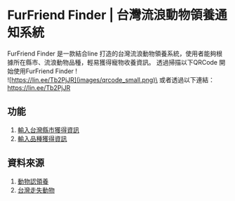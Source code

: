 # FurFriend Finder | 台灣流浪動物領養通知系統
FurFriend Finder 是一款結合line 打造的台灣流浪動物領養系統，使用者能夠根據所在縣市、流浪動物品種，輕易獲得寵物收養資訊。
透過掃描以下QRCode 開始使用FurFriend Finder !\
![https://lin.ee/Tb2PjJR](images/qrcode_small.png)\
或者透過以下連結：\
https://lin.ee/Tb2PjJR

## 功能
1. [輸入台灣縣市獲得資訊](https://youtube.com/shorts/ITImPcKueNw?si=pV_VR78ndRMsTY5D)
2. [輸入品種獲得資訊](https://youtube.com/shorts/ntqMX1U_UMQ?si=Fr6o1NkclNn7LhNj)

## 資料來源
1. [動物認領養](https://data.moa.gov.tw/open_detail.aspx?id=QcbUEzN6E6DL)
2. [台灣走失動物](https://data.moa.gov.tw/Service/OpenData/TransService.aspx?UnitId=IFJomqVzyB0i)

